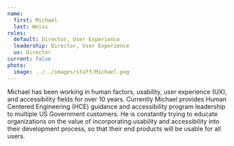 ```yaml
---
name:
  first: Michael
  last: Weiss
roles:
  default: Director, User Experience
  leadership: Director, User Experience
  ux: Director
current: false
photo:
  image: ../../images/staff/Michael.png
---
```


Michael has been working in human factors, usability, user experience (UX), and accessibility fields for over 10 years. Currently Michael provides Human Centered Engineering (HCE) guidance and accessibility program leadership to multiple US Government customers. He is constantly trying to educate organizations on the value of incorporating usability and accessibility into their development process, so that their end products will be usable for all users.
